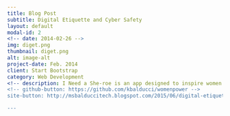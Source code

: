 ```yaml
---
title: Blog Post
subtitle: Digital Etiquette and Cyber Safety
layout: default
modal-id: 2
<!-- date: 2014-02-26 -->
img: diget.png
thumbnail: diget.png
alt: image-alt
project-date: Feb. 2014
client: Start Bootstrap
category: Web Development
<!-- description: I Need a She-roe is an app designed to inspire women facing various issues in multiple aspects of their lives (personal, student, professional). This was a group project consisting of a Rails developer (me), a Front-end developer, and a Designer. The project was presented during The Iron Yard's internal hackathon. Our group was awarded the best overall app and presentation in the hackathon. -->
<!-- github-button: https://github.com/kbalducci/womenpower -->
site-button: http://msbalduccitech.blogspot.com/2015/06/digital-etiquette-and-cyber-safety.html

---
```

